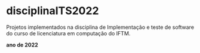 # disciplinaITS2022
Projetos implementados na disciplina de Implementação e teste de software do curso de licenciatura em computação do IFTM.

**ano de 2022**
